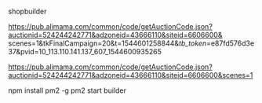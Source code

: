 shopbuilder

https://pub.alimama.com/common/code/getAuctionCode.json?auctionid=524244242771&adzoneid=43666110&siteid=6606600&
scenes=1&tkFinalCampaign=20&t=1544601258844&_tb_token_=e87fd576d3e37&pvid=10_113.110.141.137_607_1544600935265

https://pub.alimama.com/common/code/getAuctionCode.json?auctionid=524244242771&adzoneid=43666110&siteid=6606600&scenes=1

npm install pm2 -g
pm2 start builder

